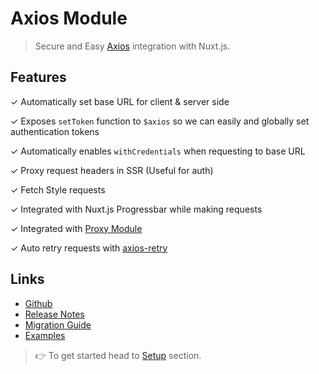 # Axios Module

> Secure and Easy [Axios](https://github.com/mzabriskie/axios) integration with Nuxt.js.

## Features

✓ Automatically set base URL for client & server side

✓ Exposes `setToken` function to `$axios` so we can easily and globally set authentication tokens

✓ Automatically enables `withCredentials` when requesting to base URL

✓ Proxy request headers in SSR (Useful for auth)

✓ Fetch Style requests

✓ Integrated with Nuxt.js Progressbar while making requests

✓ Integrated with [Proxy Module](https://github.com/nuxt-community/proxy-module)

✓ Auto retry requests with [axios-retry](https://github.com/softonic/axios-retry)

## Links

* [Github](https://github.com/nuxt-community/axios-module)
* [Release Notes](./CHANGELOG.md)
* [Migration Guide](migration.md)
* [Examples](https://github.com/nuxt-community/axios-module/tree/master/examples)

> 👉 To get started head to [Setup](setup.md) section.
